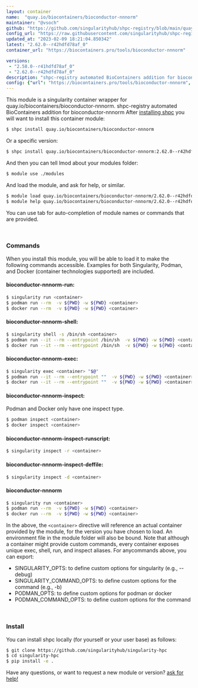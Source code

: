 ```yaml
---
layout: container
name:  "quay.io/biocontainers/bioconductor-nnnorm"
maintainer: "@vsoch"
github: "https://github.com/singularityhub/shpc-registry/blob/main/quay.io/biocontainers/bioconductor-nnnorm/container.yaml"
config_url: "https://raw.githubusercontent.com/singularityhub/shpc-registry/main/quay.io/biocontainers/bioconductor-nnnorm/container.yaml"
updated_at: "2023-02-09 18:21:04.850342"
latest: "2.62.0--r42hdfd78af_0"
container_url: "https://biocontainers.pro/tools/bioconductor-nnnorm"

versions:
 - "2.58.0--r41hdfd78af_0"
 - "2.62.0--r42hdfd78af_0"
description: "shpc-registry automated BioContainers addition for bioconductor-nnnorm"
config: {"url": "https://biocontainers.pro/tools/bioconductor-nnnorm", "maintainer": "@vsoch", "description": "shpc-registry automated BioContainers addition for bioconductor-nnnorm", "latest": {"2.62.0--r42hdfd78af_0": "sha256:3cb4cd6ac7de2ae4b4adc62972459f4c812b91b5a5e4ab309523b6e1673696b6"}, "tags": {"2.58.0--r41hdfd78af_0": "sha256:29eb36c4803fa35a8b8e01df27562352af70510117960f26551fd09d9aa671ec", "2.62.0--r42hdfd78af_0": "sha256:3cb4cd6ac7de2ae4b4adc62972459f4c812b91b5a5e4ab309523b6e1673696b6"}, "docker": "quay.io/biocontainers/bioconductor-nnnorm"}
---
```


This module is a singularity container wrapper for quay.io/biocontainers/bioconductor-nnnorm.
shpc-registry automated BioContainers addition for bioconductor-nnnorm
After [installing shpc](#install) you will want to install this container module:


```bash
$ shpc install quay.io/biocontainers/bioconductor-nnnorm
```

Or a specific version:

```bash
$ shpc install quay.io/biocontainers/bioconductor-nnnorm:2.62.0--r42hdfd78af_0
```

And then you can tell lmod about your modules folder:

```bash
$ module use ./modules
```

And load the module, and ask for help, or similar.

```bash
$ module load quay.io/biocontainers/bioconductor-nnnorm/2.62.0--r42hdfd78af_0
$ module help quay.io/biocontainers/bioconductor-nnnorm/2.62.0--r42hdfd78af_0
```

You can use tab for auto-completion of module names or commands that are provided.

<br>

### Commands

When you install this module, you will be able to load it to make the following commands accessible.
Examples for both Singularity, Podman, and Docker (container technologies supported) are included.

#### bioconductor-nnnorm-run:

```bash
$ singularity run <container>
$ podman run --rm  -v ${PWD} -w ${PWD} <container>
$ docker run --rm  -v ${PWD} -w ${PWD} <container>
```

#### bioconductor-nnnorm-shell:

```bash
$ singularity shell -s /bin/sh <container>
$ podman run --it --rm --entrypoint /bin/sh  -v ${PWD} -w ${PWD} <container>
$ docker run --it --rm --entrypoint /bin/sh  -v ${PWD} -w ${PWD} <container>
```

#### bioconductor-nnnorm-exec:

```bash
$ singularity exec <container> "$@"
$ podman run --it --rm --entrypoint ""  -v ${PWD} -w ${PWD} <container> "$@"
$ docker run --it --rm --entrypoint ""  -v ${PWD} -w ${PWD} <container> "$@"
```

#### bioconductor-nnnorm-inspect:

Podman and Docker only have one inspect type.

```bash
$ podman inspect <container>
$ docker inspect <container>
```

#### bioconductor-nnnorm-inspect-runscript:

```bash
$ singularity inspect -r <container>
```

#### bioconductor-nnnorm-inspect-deffile:

```bash
$ singularity inspect -d <container>
```



#### bioconductor-nnnorm

```bash
$ singularity run <container>
$ podman run --rm  -v ${PWD} -w ${PWD} <container>
$ docker run --rm  -v ${PWD} -w ${PWD} <container>
```


In the above, the `<container>` directive will reference an actual container provided
by the module, for the version you have chosen to load. An environment file in the
module folder will also be bound. Note that although a container
might provide custom commands, every container exposes unique exec, shell, run, and
inspect aliases. For anycommands above, you can export:

 - SINGULARITY_OPTS: to define custom options for singularity (e.g., --debug)
 - SINGULARITY_COMMAND_OPTS: to define custom options for the command (e.g., -b)
 - PODMAN_OPTS: to define custom options for podman or docker
 - PODMAN_COMMAND_OPTS: to define custom options for the command

<br>

### Install

You can install shpc locally (for yourself or your user base) as follows:

```bash
$ git clone https://github.com/singularityhub/singularity-hpc
$ cd singularity-hpc
$ pip install -e .
```

Have any questions, or want to request a new module or version? [ask for help!](https://github.com/singularityhub/singularity-hpc/issues)